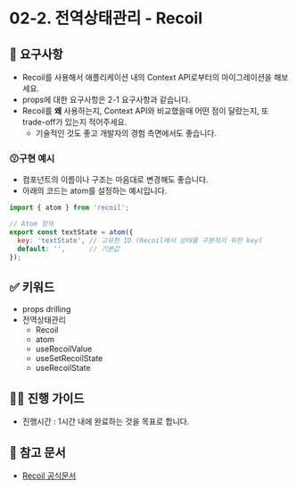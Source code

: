 # 02-2. 전역상태관리 - Recoil

## 🎯 요구사항
- Recoil를 사용해서 애플리케이션 내의 Context API로부터의 마이그레이션을 해보세요.
- props에 대한 요구사항은 2-1 요구사항과 같습니다.
- Recoil를 **왜** 사용하는지, Context API와 비교했을때 어떤 점이 달랐는지, 또 trade-off가 있는지 적어주세요.
    - 기술적인 것도 좋고 개발자의 경험 측면에서도 좋습니다.

### 😗구현 예시
- 컴포넌트의 이름이나 구조는 마음대로 변경해도 좋습니다.
- 아래의 코드는 atom를 설정하는 예시입니다.
```javascript
import { atom } from 'recoil';

// Atom 정의
export const textState = atom({
  key: 'textState', // 고유한 ID (Recoil에서 상태를 구분하기 위한 key)
  default: '',      // 기본값
});
```


## ✅ 키워드
- props drilling
- 전역상태관리
    - Recoil
    - atom
    - useRecoilValue
    - useSetRecoilState
    - useRecoilState

## 🧙‍♀️ 진행 가이드
- 진행시간 : 1시간 내에 완료하는 것을 목표로 합니다.

## 🔗 참고 문서
- [Recoil 공식문서](https://recoiljs.org/docs/introduction/installation/)

